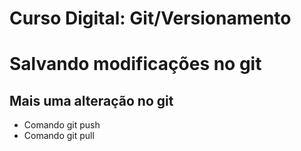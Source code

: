 # Curso Digital: Git/Versionamento

# Salvando modificações no git

## Mais uma alteração no git
* Comando git push
* Comando git pull
